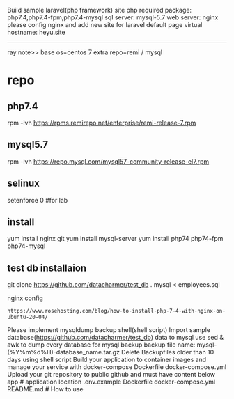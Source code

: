 Build sample laravel(php framework) site
php required package: php7.4,php7.4-fpm,php7.4-mysql
sql server: mysql-5.7
web server: nginx
please config nginx and add new site for laravel default page
virtual hostname: heyu.site

---

ray note>>
base os=centos 7
extra repo=remi / mysql

repo
===

php7.4
---
rpm -ivh  https://rpms.remirepo.net/enterprise/remi-release-7.rpm

mysql5.7
---
rpm -ivh https://repo.mysql.com/mysql57-community-release-el7.rpm

selinux
---
setenforce 0
#for lab

install
---
yum install nginx git 
yum install mysql-server
yum install php74 php74-fpm php74-mysql

test db installaion
---
git clone https://github.com/datacharmer/test_db .
mysql < employees.sql

nginx config
```
https://www.rosehosting.com/blog/how-to-install-php-7-4-with-nginx-on-ubuntu-20-04/

```




Please implement mysqldump backup shell(shell script)
Import sample database(https://github.com/datacharmer/test_db) data to mysql
use sed & awk to dump every database for mysql backup
backup file name: mysql-(%Y%m%d%H)-database_name.tar.gz
Delete Backupfiles older than 10 days using shell script
Build your application to container images and manage your service with docker-compose
Dockerfile
docker-compose.yml
Upload your git repository to public github and must have content below
app                   # application location
.env.example
Dockerfile
docker-compose.yml
README.md             # How to use

